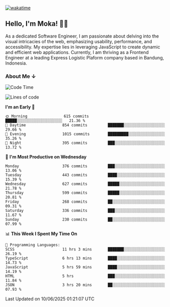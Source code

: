 [![wakatime](https://wakatime.com/badge/user/af9abd23-dba3-4dbe-973c-b045a9417a55.svg?style=social)](https://wakatime.com/@af9abd23-dba3-4dbe-973c-b045a9417a55)
## Hello, I'm Moka! 👋🏼


As a dedicated Software Engineer, I am passionate about delving into the visual intricacies of the web, emphasizing usability, performance, and accessibility. My expertise lies in leveraging JavaScript to create dynamic and efficient web applications. Currently, I am thriving as a Frontend Engineer at a leading Express Logistic Plaform company based in Bandung, Indonesia.

### About Me ↓

<!--START_SECTION:waka-->
![Code Time](http://img.shields.io/badge/Code%20Time-12%2C190%20hrs%2012%20mins-blue)

![Lines of code](https://img.shields.io/badge/From%20Hello%20World%20I%27ve%20Written-5.6%20million%20lines%20of%20code-blue)

**I'm an Early 🐤** 

```text
🌞 Morning                615 commits         █████░░░░░░░░░░░░░░░░░░░░   21.36 % 
🌆 Daytime                854 commits         ███████░░░░░░░░░░░░░░░░░░   29.66 % 
🌃 Evening                1015 commits        █████████░░░░░░░░░░░░░░░░   35.26 % 
🌙 Night                  395 commits         ███░░░░░░░░░░░░░░░░░░░░░░   13.72 % 
```
📅 **I'm Most Productive on Wednesday** 

```text
Monday                   376 commits         ███░░░░░░░░░░░░░░░░░░░░░░   13.06 % 
Tuesday                  443 commits         ████░░░░░░░░░░░░░░░░░░░░░   15.39 % 
Wednesday                627 commits         █████░░░░░░░░░░░░░░░░░░░░   21.78 % 
Thursday                 599 commits         █████░░░░░░░░░░░░░░░░░░░░   20.81 % 
Friday                   268 commits         ██░░░░░░░░░░░░░░░░░░░░░░░   09.31 % 
Saturday                 336 commits         ███░░░░░░░░░░░░░░░░░░░░░░   11.67 % 
Sunday                   230 commits         ██░░░░░░░░░░░░░░░░░░░░░░░   07.99 % 
```


📊 **This Week I Spent My Time On** 

```text
💬 Programming Languages: 
SCSS                     11 hrs 3 mins       ███████░░░░░░░░░░░░░░░░░░   26.19 % 
TypeScript               6 hrs 13 mins       ████░░░░░░░░░░░░░░░░░░░░░   14.73 % 
JavaScript               5 hrs 59 mins       ████░░░░░░░░░░░░░░░░░░░░░   14.19 % 
HTML                     5 hrs               ███░░░░░░░░░░░░░░░░░░░░░░   11.84 % 
JSON                     3 hrs 20 mins       ██░░░░░░░░░░░░░░░░░░░░░░░   07.93 % 
```


 Last Updated on 10/06/2025 01:21:07 UTC
<!--END_SECTION:waka-->
